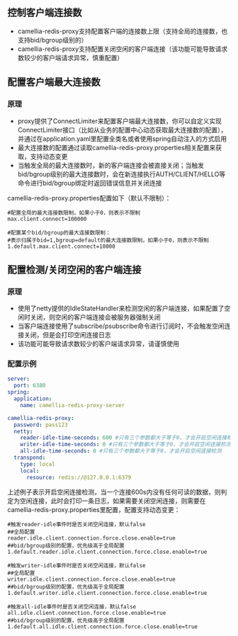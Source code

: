 
## 控制客户端连接数
* camellia-redis-proxy支持配置客户端的连接数上限（支持全局的连接数，也支持bid/bgroup级别的）
* camellia-redis-proxy支持配置关闭空闲的客户端连接（该功能可能导致请求数较少的客户端请求异常，慎重配置） 

## 配置客户端最大连接数
### 原理
* proxy提供了ConnectLimiter来配置客户端最大连接数，你可以自定义实现ConnectLimiter接口（比如从业务的配置中心动态获取最大连接数的配置），并通过在application.yaml里配置全类名或者使用spring自动注入的方式启用  
* 最大连接数的配置通过读取camellia-redis-proxy.properties相关配置来获取，支持动态变更  
* 当触发全局的最大连接数时，新的客户端连接会被直接关闭；当触发bid/bgroup级别的最大连接数时，会在新连接执行AUTH/CLIENT/HELLO等命令进行bid/bgroup绑定时返回错误信息并关闭连接    

camellia-redis-proxy.properties配置如下（默认不限制）：
```
#配置全局的最大连接数限制，如果小于0，则表示不限制
max.client.connect=100000

#配置某个bid/bgroup的最大连接数限制：
#表示归属于bid=1,bgroup=default的最大连接数限制，如果小于0，则表示不限制
1.default.max.client.connect=10000
```

## 配置检测/关闭空闲的客户端连接
### 原理
* 使用了netty提供的IdleStateHandler来检测空闲的客户端连接，如果配置了空闲时关闭，则空闲的客户端连接会被服务器强制关闭
* 当客户端连接使用了subscribe/psubscribe命令进行订阅时，不会触发空闲连接关闭，但是会打印空闲连接日志  
* 该功能可能导致请求数较少的客户端请求异常，请谨慎使用  

### 配置示例
```yaml
server:
  port: 6380
spring:
  application:
    name: camellia-redis-proxy-server

camellia-redis-proxy:
  password: pass123
  netty:
    reader-idle-time-seconds: 600 #只有三个参数都大于等于0，才会开启空闲连接检测
    writer-idle-time-seconds: 0 #只有三个参数都大于等于0，才会开启空闲连接检测
    all-idle-time-seconds: 0 #只有三个参数都大于等于0，才会开启空闲连接检测
  transpond:
    type: local
    local:
      resource: redis://@127.0.0.1:6379
```
上述例子表示开启空闲连接检测，当一个连接600s内没有任何可读的数据，则判定为空闲连接，此时会打印一条日志，如果需要关闭空闲连接，则需要在camellia-redis-proxy.properties里配置，配置支持动态变更：  
```
#触发reader-idle事件时是否关闭空闲连接，默认false
##全局配置
reader.idle.client.connection.force.close.enable=true
##bid/bgroup级别的配置，优先级高于全局配置
1.default.reader.idle.client.connection.force.close.enable=true

#触发writer-idle事件时是否关闭空闲连接，默认false
##全局配置
writer.idle.client.connection.force.close.enable=true
##bid/bgroup级别的配置，优先级高于全局配置
1.default.writer.idle.client.connection.force.close.enable=true

#触发all-idle事件时是否关闭空闲连接，默认false
all.idle.client.connection.force.close.enable=true
##bid/bgroup级别的配置，优先级高于全局配置
1.default.all.idle.client.connection.force.close.enable=true
```